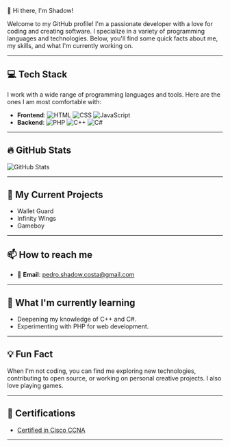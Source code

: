  👋 Hi there, I'm Shadow!

Welcome to my GitHub profile! I'm a passionate developer with a love for coding and creating software. I specialize in a variety of programming languages and technologies. Below, you'll find some quick facts about me, my skills, and what I'm currently working on.

---

## 💻 Tech Stack

I work with a wide range of programming languages and tools. Here are the ones I am most comfortable with:

- **Frontend**: ![HTML](https://img.shields.io/badge/-HTML-E34F26?style=flat-square&logo=html5&logoColor=white)
![CSS](https://img.shields.io/badge/-CSS-1572B6?style=flat-square&logo=css3&logoColor=white)
![JavaScript](https://img.shields.io/badge/-JavaScript-F7DF1E?style=flat-square&logo=javascript&logoColor=white)
- **Backend**: ![PHP](https://img.shields.io/badge/-PHP-777BB4?style=flat-square&logo=php&logoColor=white)
![C++](https://img.shields.io/badge/-C++-00599C?style=flat-square&logo=cplusplus&logoColor=white)
![C#](https://img.shields.io/badge/-C%23-239120?style=flat-square&logo=c-sharp&logoColor=white)


---

## 🔥 GitHub Stats

![GitHub Stats](https://github-readme-stats.vercel.app/api?username=Shadoww111&show_icons=true&hide_title=true&count_private=true&hide=prs&theme=radical)

---

## 🚀 My Current Projects

- Wallet Guard
- Infinity Wings
- Gameboy

---

## 📫 How to reach me

- 📧 **Email**: [pedro.shadow.costa@gmail.com](mailto:pedro.shadow.costa@gmail.com)

---

## 🌱 What I'm currently learning

- Deepening my knowledge of C++ and C#.
- Experimenting with PHP for web development.

---

## 💡 Fun Fact

When I'm not coding, you can find me exploring new technologies, contributing to open source, or working on personal creative projects. I also love playing games.

---

## 📄 Certifications

- [Certified in Cisco CCNA]([https://www.certification-link.com](https://www.cisco.com/site/us/en/learn/training-certifications/certifications/enterprise/ccna/index.html))

---
